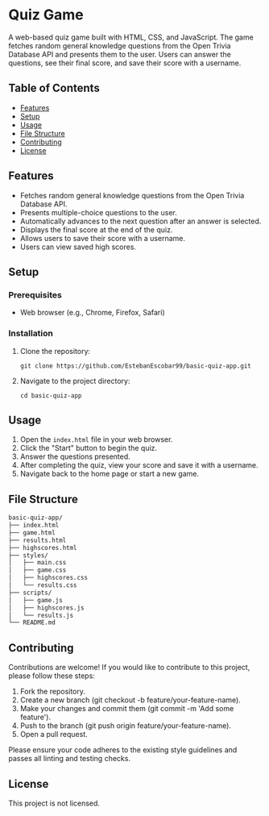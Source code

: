 # Quiz Game

A web-based quiz game built with HTML, CSS, and JavaScript. The game fetches random general knowledge questions from the Open Trivia Database API and presents them to the user. Users can answer the questions, see their final score, and save their score with a username.

## Table of Contents

- [Features](#features)
- [Setup](#setup)
- [Usage](#usage)
- [File Structure](#file-structure)
- [Contributing](#contributing)
- [License](#license)

## Features

- Fetches random general knowledge questions from the Open Trivia Database API.
- Presents multiple-choice questions to the user.
- Automatically advances to the next question after an answer is selected.
- Displays the final score at the end of the quiz.
- Allows users to save their score with a username.
- Users can view saved high scores.

## Setup

### Prerequisites

- Web browser (e.g., Chrome, Firefox, Safari)

### Installation

1. Clone the repository:

    ```shell
    git clone https://github.com/EstebanEscobar99/basic-quiz-app.git
    ```

2. Navigate to the project directory:

    ```shell
    cd basic-quiz-app
    ```

## Usage

1. Open the `index.html` file in your web browser. 
2. Click the "Start" button to begin the quiz. 
3. Answer the questions presented. 
4. After completing the quiz, view your score and save it with a username. 
5. Navigate back to the home page or start a new game.

## File Structure

```graphql
basic-quiz-app/
├── index.html
├── game.html
├── results.html
├── highscores.html
├── styles/
│   ├── main.css
│   ├── game.css
│   ├── highscores.css
│   └── results.css
├── scripts/
│   ├── game.js
│   ├── highscores.js
│   └── results.js
└── README.md
```

## Contributing

Contributions are welcome! If you would like to contribute to this project, please follow these steps:

1. Fork the repository.
2. Create a new branch (git checkout -b feature/your-feature-name).
3. Make your changes and commit them (git commit -m 'Add some feature').
4. Push to the branch (git push origin feature/your-feature-name).
5. Open a pull request.

Please ensure your code adheres to the existing style guidelines and passes all linting and testing checks.

## License

This project is not licensed.
